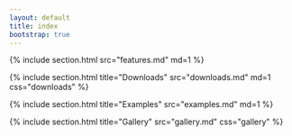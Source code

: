 ```yaml
---
layout: default
title: index
bootstrap: true
---
```


{% include section.html src="features.md" md=1 %}

{% include section.html title="Downloads" src="downloads.md" md=1 css="downloads" %}

{% include section.html title="Examples" src="examples.md" md=1 %}

{% include section.html title="Gallery" src="gallery.md" css="gallery" %}
